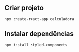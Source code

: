 ## Criar projeto

`npx create-react-app calculadora`

## Instalar dependências

`npm install styled-components`
